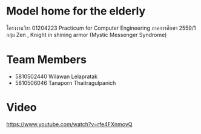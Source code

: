 # Model home for the elderly
โครงงานวิชา 01204223 Practicum for Computer Engineering ภาคการศึกษา 2559/1 
กลุ่ม Zen , Knight in shining armor (Mystic Messenger Syndrome)

# Team Members
- 5810502440  Wilawan Lelapratak  
- 5810506046  Tanaporn Thaitragulpanich

# Video
https://www.youtube.com/watch?v=rfe4FXnmovQ
